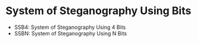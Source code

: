 # System of Steganography Using Bits

- SSB4: System of Steganography Using 4 Bits
- SSBN: System of Steganography Using N Bits